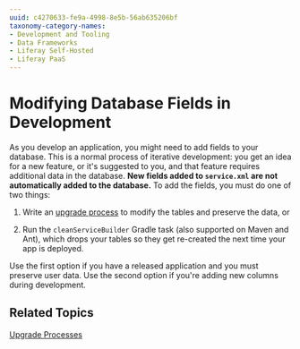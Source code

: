 ```yaml
---
uuid: c4270633-fe9a-4998-8e5b-56ab635206bf
taxonomy-category-names:
- Development and Tooling
- Data Frameworks
- Liferay Self-Hosted
- Liferay PaaS
---
```

# Modifying Database Fields in Development

As you develop an application, you might need to add fields to your database. This is a normal process of iterative development: you get an idea for a new feature, or it's suggested to you, and that feature requires additional data in the database. **New fields added to `service.xml` are not automatically added to the database.** To add the fields, you must do one of two things: 

1. Write an [upgrade process](../../../data-frameworks/upgrade-processes.md) to modify the tables and preserve the data, or

2. Run the `cleanServiceBuilder` Gradle task (also supported on Maven and Ant), which drops your tables so they get re-created the next time your app is deployed. 

Use the first option if you have a released application and you must preserve user data. Use the second option if you're adding new columns during development. 

## Related Topics

[Upgrade Processes](../../../data-frameworks/upgrade-processes.md) 
